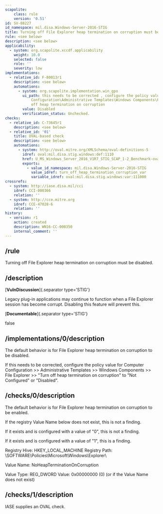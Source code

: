 ```yaml
---
scapolite:
    class: rule
    version: '0.51'
id: SV-88227
id_namespace: mil.disa.Windows-Server-2016-STIG
title: Turning off File Explorer heap termination on corruption must be disabled.
rule: <see below>
description: <see below>
applicability:
  - system: org.scapolite.xccdf.applicability
    weight: 10.0
    selected: false
    role: ''
    severity: low
implementations:
  - relative_id: F-80013r1
    description: <see below>
    automations:
      - system: org.scapolite.implementation.win_gpo
        ui_path: this needs to be corrected , configure the policy value for Computer
            Configuration\Administrative Templates\Windows Components\File Explorer\Turn
            off heap termination on corruption
        value: Disabled
        verification_status: Unchecked.
checks:
  - relative_id: C-73645r1
    description: <see below>
  - relative_id: '01'
    title: OVAL-based check
    description: <see below>
    automations:
      - system: http://oval.mitre.org/XMLSchema/oval-definitions-5
        idref: oval:mil.disa.stig.windows:def:1110
        href: U_MS_Windows_Server_2016_V1R7_STIG_SCAP_1-2_Benchmark-oval.xml
        exports:
          - value_id_namespace: mil.disa.Windows-Server-2016-STIG
            value_idref: turn_off_heap_termination_corruption_var
            variable_idref: oval:mil.disa.stig.windows:var:111000
crossrefs:
  - system: http://iase.disa.mil/cci
    idref: CCI-000366
    relation: ''
  - system: http://cce.mitre.org
    idref: CCE-47028-6
    relation: ''
history:
  - version: r1
    action: created
    description: WN16-CC-000350
    internal_comment: ''
---
```



## /rule

Turning off File Explorer heap termination on corruption must be disabled.

## /description

[**VulnDiscussion**]{.separator type='STIG'}

Legacy plug-in applications may continue to function when a File Explorer session has become corrupt. Disabling this feature will prevent this.

[**Documentable**]{.separator type='STIG'}

false

## /implementations/0/description

The default behavior is for File Explorer heap termination on corruption to be disabled.

If this needs to be corrected, configure the policy value for Computer Configuration >> Administrative Templates >> Windows Components >> File Explorer >> "Turn off heap termination on corruption" to "Not Configured" or "Disabled".

## /checks/0/description

The default behavior is for File Explorer heap termination on corruption to be enabled.

If the registry Value Name below does not exist, this is not a finding.

If it exists and is configured with a value of "0", this is not a finding.

If it exists and is configured with a value of "1", this is a finding.

Registry Hive: HKEY_LOCAL_MACHINE
Registry Path: \SOFTWARE\Policies\Microsoft\Windows\Explorer\

Value Name: NoHeapTerminationOnCorruption

Value Type: REG_DWORD
Value: 0x00000000 (0) (or if the Value Name does not exist)

## /checks/1/description

IASE supplies an OVAL check.
